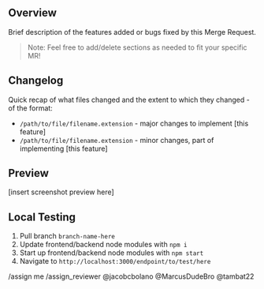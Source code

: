 ## Overview

Brief description of the features added or bugs fixed by this Merge Request.

> Note: Feel free to add/delete sections as needed to fit your specific MR!

## Changelog

Quick recap of what files changed and the extent to which they changed - of the format:
- `/path/to/file/filename.extension` - major changes to implement [this feature] 
- `/path/to/file/filename.extension` - minor changes, part of implementing [this feature]

## Preview
[insert screenshot preview here]

## Local Testing
1. Pull branch `branch-name-here`
2. Update frontend/backend node modules with `npm i`
3. Start up frontend/backend node modules with `npm start`
4. Navigate to `http://localhost:3000/endpoint/to/test/here`

/assign me
/assign_reviewer @jacobcbolano @MarcusDudeBro @tambat22